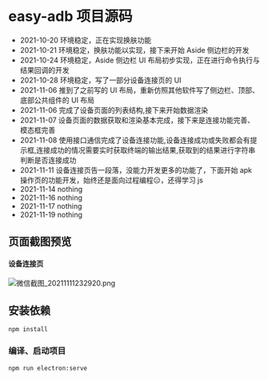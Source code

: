 # easy-adb 项目源码
- 2021-10-20 环境稳定，正在实现换肤功能
- 2021-10-21 环境稳定，换肤功能以实现，接下来开始 Aside 侧边栏的开发
- 2021-10-24 环境稳定，Aside 侧边栏 UI 布局初步实现，正在进行命令执行与结果回调的开发
- 2021-10-28 环境稳定，写了一部分设备连接页的 UI
- 2021-11-06 推到了之前写的 UI 布局，重新仿照其他软件写了侧边栏、顶部、底部公共组件的 UI 布局
- 2021-11-06 完成了设备页面的列表结构,接下来开始数据渲染
- 2021-11-07 设备页面的数据获取和渲染基本完成，接下来是连接功能完善、模态框完善
- 2021-11-08 使用接口通信完成了设备连接功能,设备连接成功或失败都会有提示框,连接成功的情况需要实时获取终端的输出结果,获取到的结果进行字符串判断是否连接成功
- 2021-11-11 设备连接页告一段落，没能力开发更多的功能了，下面开始 apk 操作页的功能开发，始终还是面向过程编程😑，还得学习 js
- 2021-11-14 nothing
- 2021-11-16 nothing
- 2021-11-17 nothing
- 2021-11-19 nothing

## 页面截图预览
#### 设备连接页
![微信截图_20211111232920.png](https://i.loli.net/2021/11/11/Z6xsthpGzKBoFHl.png)

## 安装依赖
```
npm install
```

### 编译、启动项目
```
npm run electron:serve
```

